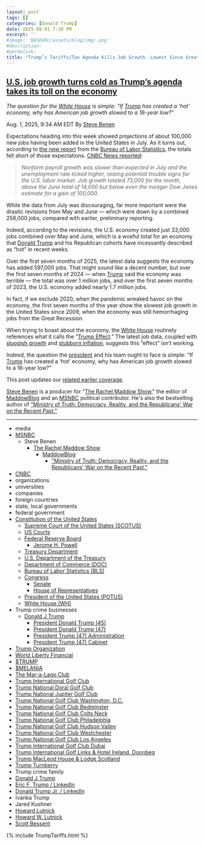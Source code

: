 ```yaml
---
layout: post
tags: []
categories: [Donald Trump]
date: 2025-08-01 7:10 PM
excerpt: ''
#image: 'BASEURL/assets/blog/img/.png'
#description:
#permalink:
title: "Trump’s Tariffs/Tax Agenda Kills Job Growth. Lowest Since Great Recession of 2009"
---
```



## [U.S. job growth turns cold as Trump’s agenda takes its toll on the economy](https://www.msnbc.com/rachel-maddow-show/maddowblog/us-job-growth-turns-cold-trumps-agenda-takes-toll-economy-rcna222448)

*The question for the [White House](https://www.whitehouse.gov/) is simple: “If [Trump](https://www.donaldjtrump.com/) has created a ‘hot’ economy, why has American job growth slowed to a 16-year low?”*

Aug. 1, 2025, 9:34 AM EDT
By [Steve Benen](https://www.msnbc.com/author/steve-benen-ncpn433601)

Expectations heading into this week showed projections of about 100,000 new jobs having been added in the United States in July. As it turns out, according to [the new report](https://www.bls.gov/news.release/empsit.nr0.htm) from the [Bureau of Labor Statistics](https://www.bls.gov/), the totals fell short of those expectations. [CNBC News reported](https://www.cnbc.com/2025/08/01/jobs-report-july-2025.html):

> *Nonfarm payroll growth was slower than expected in July and the unemployment rate ticked higher, raising potential trouble signs for the U.S. labor market. Job growth totaled 73,000 for the month, above the June total of 14,000 but below even the meager Dow Jones estimate for a gain of 100,000.*

While the data from July was discouraging, far more important were the drastic revisions from May and June — which were down by a combined 258,000 jobs, compared with earlier, preliminary reporting.

Indeed, according to the revisions, the U.S. economy created just 33,000 jobs combined over May and June, which is a woeful total for an economy that [Donald Trump](https://www.donaldjtrump.com/) and his Republican cohorts have incessantly described as “hot” in recent weeks.

Over the first seven months of 2025, the latest data suggests the economy has added 597,000 jobs. That might sound like a decent number, but over the first seven months of 2024 — when [Trump](https://www.donaldjtrump.com/) said the economy was terrible — the total was over 1 million jobs, and over the first seven months of 2023, the U.S. economy added nearly 1.7 million jobs.

In fact, if we exclude 2020, when the pandemic wreaked havoc on the economy, the first seven months of this year show the slowest job growth in the United States since 2009, when the economy was still hemorrhaging jobs from the Great Recession.

When trying to boast about the economy, the [White House](https://www.whitehouse.gov/) routinely references what it calls the “[Trump Effect](https://www.whitehouse.gov/articles/2025/06/trump-effect-higher-pay-for-american-workers/).” The latest job data, coupled with [sluggish growth](https://www.msnbc.com/rachel-maddow-show/maddowblog/new-gdp-data-leads-trump-change-mind-blaming-biden-economy-rcna221934) and [stubborn inflation](https://www.msnbc.com/rachel-maddow-show/maddowblog/trump-prefers-play-make-believe-discouraging-news-inflation-rcna222243), suggests this “effect” isn’t working.

Indeed, the question the [president](https://www.whitehouse.gov/) and his team ought to face is simple: “If [Trump](https://www.donaldjtrump.com/) has created a ‘hot’ economy, why has American job growth slowed to a 16-year low?”

This post updates our [related earlier coverage](https://www.msnbc.com/rachel-maddow-show/maddowblog/new-us-jobs-report-shows-2025-discouragingly-sluggish-start-rcna216691).

[Steve Benen](https://www.msnbc.com/author/steve-benen-ncpn433601) is a producer for "[The Rachel Maddow Show](https://www.msnbc.com/rachel-maddow-show)," the editor of [MaddowBlog](https://www.msnbc.com/rachel-maddow-show) and an [MSNBC](https://www.msnbc.com/) political contributor. He's also the bestselling author of ["Ministry of Truth: Democracy, Reality, and the Republicans' War on the Recent Past."](https://www.harpercollins.com/products/ministry-of-truth-steve-benen)

----
- media
- [MSNBC](https://www.msnbc.com/)
    - Steve Benen
        - [The Rachel Maddow Show](https://www.msnbc.com/rachel-maddow-show)
            - [MaddowBlog](https://www.msnbc.com/rachel-maddow-show) 
                - ["Ministry of Truth: Democracy, Reality, and the Republicans' War on the Recent Past."](https://www.harpercollins.com/products/ministry-of-truth-steve-benen)
- [CNBC](https://www.cnbc.com/)
- organizations 
- universities 
- companies 
- foreign countries
- state, local governments 
- federal government 
- [Constitution of the United States](https://constitution.congress.gov/)
    - [Supreme Court of the United States (SCOTUS)](https://www.supremecourt.gov/)
    - [US Courts](https://www.uscourts.gov/)
    - [Federal Reserve Board](https://www.federalreserve.gov/)
        - [Jerome H. Powell](https://www.federalreserve.gov/aboutthefed/bios/board/powell.htm)
    - [Treasury Department](https://home.treasury.gov/)
    - [U.S. Department of the Treasury](https://home.treasury.gov/)
    - [Department of Commerce (DOC)](https://www.commerce.gov/)
    - [Bureau of Labor Statistics (BLS)](https://www.bls.gov/)
    - [Congress](https://www.congress.gov/)
        - [Senate](https://www.senate.gov/)
        - [House of Representatives](https://www.house.gov/)
    - [President of the United States (POTUS)](https://www.whitehouse.gov/)
    - [White House (WH)](https://www.whitehouse.gov/)
- Trump crime businesses 
    - [Donald J Trump](https://www.donaldjtrump.com/)
         - [President Donald Trump (45)](https://trumpwhitehouse.archives.gov/)
        - [President Donald Trump (47)](https://www.whitehouse.gov/administration/donald-j-trump/)
        - [President Trump (47) Administration](https://www.whitehouse.gov/administration/)
        - [President Trump (47) Cabinet](https://www.whitehouse.gov/administration/the-cabinet/)
- [Trump Organization](https://www.trump.com/)
- [World Liberty Financial](https://www.worldlibertyfinancial.com/)
- [$TRUMP](https://gettrumpmemes.com/)
- [$MELANIA](https://melaniameme.com/)
- [The Mar-a-Lago Club](https://www.maralagoclub.com/) 
- [Trump International Golf Club](https://www.trumpinternationalpalmbeaches.com/) 
- [Trump National Doral Golf Club](https://www.trumpgolfdoral.com/) 
- [Trump National Jupiter Golf Club](https://www.trumpnationaljupiter.com/) 
- [Trump National Golf Club Washington, D.C.](https://www.trumpnationaldc.com/)
- [Trump National Golf Club Bedminster](https://www.trumpnationalbedminster.com/) 
- [Trump National Golf Club Colts Neck](https://www.trumpcoltsneck.com/) 
- [Trump National Golf Club Philadelphia](https://www.trumpnationalphiladelphia.com/) 
- [Trump National Golf Club Hudson Valley](https://www.trumpnationalhudsonvalley.com/) 
- [Trump National Golf Club Westchester](https://www.trumpnationalwestchester.com/) 
- [Trump National Golf Club Los Angeles](https://www.trumpnationallosangeles.com/) 
- [Trump International Golf Club Dubai](https://www.trumpgolfdubai.com/) 
- [Trump International Golf Links & Hotel Ireland, Doonbeg](https://www.trumpgolfireland.com/) 
- [Trump MacLeod House & Lodge Scotland](https://www.trumphotels.com/macleod-house)
- [Trump Turnberry](https://www.turnberry.co.uk/)
- Trump crime family
- [Donald J Trump](https://www.donaldjtrump.com/)
- [Eric F. Trump / LinkedIn](https://www.linkedin.com/in/erictrump/)
- [Donald Trump Jr. / LinkedIn](https://www.linkedin.com/in/donald-trump-jr-4454b862/)
- Ivanka Trump
- Jared Kushner
- [Howard Lutnick](https://www.commerce.gov/about/leadership/howard-lutnick)
- [Howard W. Lutnick](https://www.linkedin.com/in/howardwlutnick/)
- [Scott Bessent](https://home.treasury.gov/about/general-information/officials/scott-bessent)

{% include TrumpTariffs.html %}

